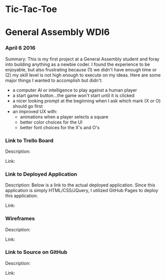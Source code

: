 #   Tic-Tac-Toe
#  General Assembly WDI6
### April 6 2016
Summary:
This is my first project at a General Assembly student and foray into building anything as a newbie coder. I found the experience
to be enjoyable, but also frustrating because (1) we didn't have enough time or (2) my skill level is not high enough to
execute on my ideas. Here are some  major things I wanted to accomplish but didn't:
* a computer AI or intelligence to play against a human player
* a start game button...the game won't start until it is clicked
* a nicer looking prompt at the beginning when I ask which mark (X or O) should go first
* an improved UX with:
  * animations when a player selects a square
  * better color choices for the UI
  * better font choices for the X's and O's


### Link to Trello Board
Description:

Link:


### Link to Deployed Application
Description:
Below is a link to the actual deployed application. Since this application is simply HTML/CSS/JQuery, I utilized GitHub Pages
to deploy this application.

Link:

### Wireframes
Description:

Link:


###  Link to Source on GitHub
Description:

Link:

